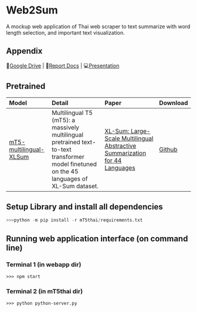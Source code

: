 # Web2Sum
 A mockup web application of Thai web scraper to text summarize with word length selection, and important text visualization.


## Appendix
📁[Google Drive](https://drive.google.com/drive/folders/1eycRcO2_xs6bJd0_1lCI4ZjrOXV2N7mn?usp=sharing) | 
📄[Report Docs](https://docs.google.com/document/d/1KUCkL23nc9xgmZlUj43Libs7y7ZtmHPQwx8gPfH73Rc/edit?usp=sharing) | 
💻[Presentation](https://www.canva.com/design/DAFh8M8fXhA/JeDjh2_DTnQxwcFyZrYz0g/edit?utm_content=DAFh8M8fXhA&utm_campaign=designshare&utm_medium=link2&utm_source=sharebutton)


## Pretrained

| Model  | Detail  | Paper  | Download  |
| :------ | :------ | :------ | :------------ |
| [mT5-multilingual-XLSum](https://huggingface.co/csebuetnlp/mT5_multilingual_XLSum#mt5-multilingual-xlsum) | Multilingual T5 (mT5): a massively multilingual pretrained text-to-text transformer model finetuned on the 45 languages of XL-Sum dataset. | [XL-Sum: Large-Scale Multilingual Abstractive Summarization for 44 Languages](https://aclanthology.org/2021.findings-acl.413/) | [Github](https://github.com/csebuetnlp/xl-sum) |


## Setup Library and install all dependencies
```python
>>>python -m pip install -r mT5thai/requirements.txt
```

## Running web application interface (on command line)
### Terminal 1 (in webapp dir)
```
>>> npm start
```

### Terminal 2 (in mT5thai dir)
```
>>> python python-server.py
```

